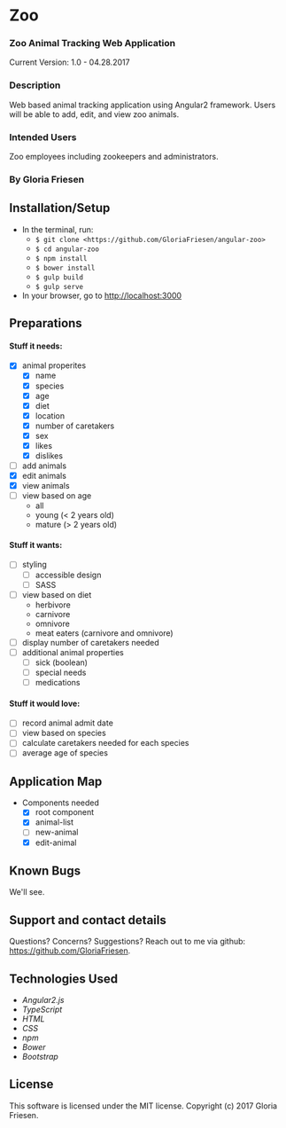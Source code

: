 # Zoo
### Zoo Animal Tracking Web Application
Current Version: 1.0 - 04.28.2017

### Description

Web based animal tracking application using Angular2 framework. Users will be able to add, edit, and view zoo animals.

### Intended Users

Zoo employees including zookeepers  and administrators.

### By Gloria Friesen

## Installation/Setup

* In the terminal, run:
  * `$ git clone <https://github.com/GloriaFriesen/angular-zoo>`
  * `$ cd angular-zoo`
  * `$ npm install`
  * `$ bower install`
  * `$ gulp build`
  * `$ gulp serve`
* In your browser, go to [http://localhost:3000](http://localhost:3000)

## Preparations

#### Stuff it needs:
- [x] animal properites
  - [x] name
  - [x] species
  - [x] age
  - [x] diet
  - [x] location
  - [x] number of caretakers
  - [x] sex
  - [x] likes
  - [x] dislikes
- [ ] add animals
- [x] edit animals
- [x] view animals
- [ ] view based on age
  - all
  - young (< 2 years old)
  - mature (> 2 years old)

#### Stuff it wants:
- [ ] styling
  - [ ] accessible design
  - [ ] SASS
- [ ] view based on diet
  - herbivore
  - carnivore
  - omnivore
  - meat eaters (carnivore and omnivore)
- [ ] display number of caretakers needed
- [ ] additional animal properties
  - [ ] sick (boolean)
  - [ ] special needs
  - [ ] medications

#### Stuff it would love:
- [ ] record animal admit date
- [ ] view based on species
- [ ] calculate caretakers needed for each species
- [ ] average age of species

## Application Map
* Components needed
  - [x] root component
  - [x] animal-list
  - [ ] new-animal
  - [x] edit-animal

## Known Bugs
We'll see.

## Support and contact details
Questions? Concerns? Suggestions? Reach out to me via github: <https://github.com/GloriaFriesen>.

## Technologies Used
* _Angular2.js_
* _TypeScript_
* _HTML_
* _CSS_
* _npm_
* _Bower_
* _Bootstrap_

## License
This software is licensed under the MIT license.
Copyright (c) 2017 Gloria Friesen.
